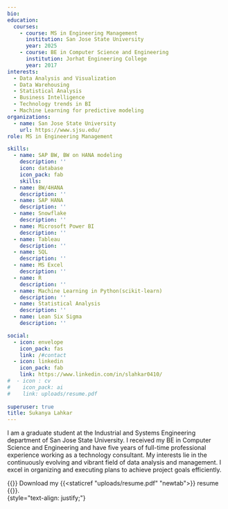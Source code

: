 ```yaml
---
bio: 
education:
  courses:
    - course: MS in Engineering Management
      institution: San Jose State University
      year: 2025
    - course: BE in Computer Science and Engineering
      institution: Jorhat Engineering College
      year: 2017
interests:
  - Data Analysis and Visualization
  - Data Warehousing
  - Statistical Analysis
  - Business Intelligence
  - Technology trends in BI
  - Machine Learning for predictive modeling
organizations:
  - name: San Jose State University
    url: https://www.sjsu.edu/
role: MS in Engineering Management

skills:
  - name: SAP BW, BW on HANA modeling
    description: ''
    icon: database
    icon_pack: fab
    skills:
  - name: BW/4HANA
    description: ''
  - name: SAP HANA
    description: ''
  - name: Snowflake
    description: ''
  - name: Microsoft Power BI
    description: ''
  - name: Tableau
    description: ''
  - name: SQL
    description: ''
  - name: MS Excel
    description: ''
  - name: R
    description: ''
  - name: Machine Learning in Python(scikit-learn)
    description: ''
  - name: Statistical Analysis
    description: ''
  - name: Lean Six Sigma
    description: ''

social:
  - icon: envelope
    icon_pack: fas
    link: /#contact
  - icon: linkedin
    icon_pack: fab
    link: https://www.linkedin.com/in/slahkar0410/
#  - icon : cv 
#    icon_pack: ai
#    link: uploads/resume.pdf
  
superuser: true
title: Sukanya Lahkar
---
```


I am a graduate student at the Industrial and Systems Engineering department of San Jose State University. I received my BE in Computer Science and Engineering and have five years of full-time professional experience working as a technology consultant. My interests lie in the continuously evolving and vibrant field of data analysis and management. I excel in organizing and executing plans to achieve project goals efficiently.  
  
{{<icon name = "download" pack ="fas">}} Download my {{<staticref "uploads/resume.pdf" "newtab">}} resume {{</staticref>}}.  
{style="text-align: justify;"}



